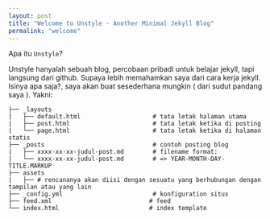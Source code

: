 ```yaml
---
layout: post
title: "Welcome to Unstyle - Another Minimal Jekyll Blog"
permalink: "welcome"
---
```

Apa itu `Unstyle`?

Unstyle hanyalah sebuah blog, percobaan pribadi untuk belajar jekyll, tapi langsung dari github. Supaya lebih memahamkan saya dari cara kerja jekyll. Isinya apa saja?, saya akan buat sesederhana mungkin ( dari sudut pandang saya ). Yakni:

~~~
├── _layouts                           
|   ├── default.html					# tata letak halaman utama
|   ├── post.html						# tata letak ketika di posting
|   └── page.html						# tata letak ketika di halaman statis
├── _posts								# contoh posting blog
|   ├── xxxx-xx-xx-judul-post.md		# filename format:
|   └── xxxx-xx-xx-judul-post.md		# => YEAR-MONTH-DAY-TITLE.MARKUP
├── assets
|   ├── # rencananya akan diisi dengan sesuatu yang berhubungan dengan tampilan atau yang lain
├── _config.yml							# konfiguration situs
├── feed.xml                           # feed
└── index.html                         # index template
~~~